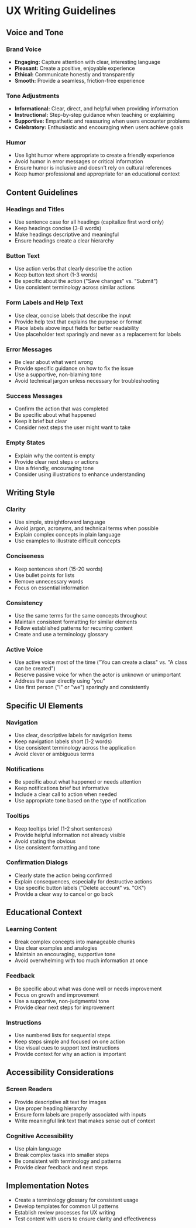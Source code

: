 # UX Writing Guidelines

## Voice and Tone

### Brand Voice
- **Engaging:** Capture attention with clear, interesting language
- **Pleasant:** Create a positive, enjoyable experience
- **Ethical:** Communicate honestly and transparently
- **Smooth:** Provide a seamless, friction-free experience

### Tone Adjustments
- **Informational:** Clear, direct, and helpful when providing information
- **Instructional:** Step-by-step guidance when teaching or explaining
- **Supportive:** Empathetic and reassuring when users encounter problems
- **Celebratory:** Enthusiastic and encouraging when users achieve goals

### Humor
- Use light humor where appropriate to create a friendly experience
- Avoid humor in error messages or critical information
- Ensure humor is inclusive and doesn't rely on cultural references
- Keep humor professional and appropriate for an educational context

## Content Guidelines

### Headings and Titles
- Use sentence case for all headings (capitalize first word only)
- Keep headings concise (3-8 words)
- Make headings descriptive and meaningful
- Ensure headings create a clear hierarchy

### Button Text
- Use action verbs that clearly describe the action
- Keep button text short (1-3 words)
- Be specific about the action ("Save changes" vs. "Submit")
- Use consistent terminology across similar actions

### Form Labels and Help Text
- Use clear, concise labels that describe the input
- Provide help text that explains the purpose or format
- Place labels above input fields for better readability
- Use placeholder text sparingly and never as a replacement for labels

### Error Messages
- Be clear about what went wrong
- Provide specific guidance on how to fix the issue
- Use a supportive, non-blaming tone
- Avoid technical jargon unless necessary for troubleshooting

### Success Messages
- Confirm the action that was completed
- Be specific about what happened
- Keep it brief but clear
- Consider next steps the user might want to take

### Empty States
- Explain why the content is empty
- Provide clear next steps or actions
- Use a friendly, encouraging tone
- Consider using illustrations to enhance understanding

## Writing Style

### Clarity
- Use simple, straightforward language
- Avoid jargon, acronyms, and technical terms when possible
- Explain complex concepts in plain language
- Use examples to illustrate difficult concepts

### Conciseness
- Keep sentences short (15-20 words)
- Use bullet points for lists
- Remove unnecessary words
- Focus on essential information

### Consistency
- Use the same terms for the same concepts throughout
- Maintain consistent formatting for similar elements
- Follow established patterns for recurring content
- Create and use a terminology glossary

### Active Voice
- Use active voice most of the time ("You can create a class" vs. "A class can be created")
- Reserve passive voice for when the actor is unknown or unimportant
- Address the user directly using "you"
- Use first person ("I" or "we") sparingly and consistently

## Specific UI Elements

### Navigation
- Use clear, descriptive labels for navigation items
- Keep navigation labels short (1-2 words)
- Use consistent terminology across the application
- Avoid clever or ambiguous terms

### Notifications
- Be specific about what happened or needs attention
- Keep notifications brief but informative
- Include a clear call to action when needed
- Use appropriate tone based on the type of notification

### Tooltips
- Keep tooltips brief (1-2 short sentences)
- Provide helpful information not already visible
- Avoid stating the obvious
- Use consistent formatting and tone

### Confirmation Dialogs
- Clearly state the action being confirmed
- Explain consequences, especially for destructive actions
- Use specific button labels ("Delete account" vs. "OK")
- Provide a clear way to cancel or go back

## Educational Context

### Learning Content
- Break complex concepts into manageable chunks
- Use clear examples and analogies
- Maintain an encouraging, supportive tone
- Avoid overwhelming with too much information at once

### Feedback
- Be specific about what was done well or needs improvement
- Focus on growth and improvement
- Use a supportive, non-judgmental tone
- Provide clear next steps for improvement

### Instructions
- Use numbered lists for sequential steps
- Keep steps simple and focused on one action
- Use visual cues to support text instructions
- Provide context for why an action is important

## Accessibility Considerations

### Screen Readers
- Provide descriptive alt text for images
- Use proper heading hierarchy
- Ensure form labels are properly associated with inputs
- Write meaningful link text that makes sense out of context

### Cognitive Accessibility
- Use plain language
- Break complex tasks into smaller steps
- Be consistent with terminology and patterns
- Provide clear feedback and next steps

## Implementation Notes

- Create a terminology glossary for consistent usage
- Develop templates for common UI patterns
- Establish review processes for UX writing
- Test content with users to ensure clarity and effectiveness
